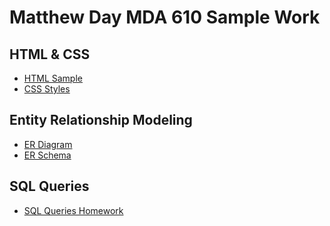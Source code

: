 # Matthew Day MDA 610 Sample Work

## HTML & CSS
+ [HTML Sample](https://mday2148.github.io/mda610/week2_solution/index.html)
+ [CSS Styles](https://mday2148.github.io/mda610/week3_solution/courseinfo.html)


## Entity Relationship Modeling
+ [ER Diagram][3]
+ [ER Schema][4]

## SQL Queries
+ [SQL Queries Homework][5]




[3]: https://mday2148.github.io/mda610/ER_Solution/MutualFund_ERD.png
[4]: https://mday2148.github.io/mda610/ER_Solution/MutualFund_Schema.png
[5]: https://mday2148.github.io/mda610/SQL_Queries/SQL_Queries_Homework.sql
